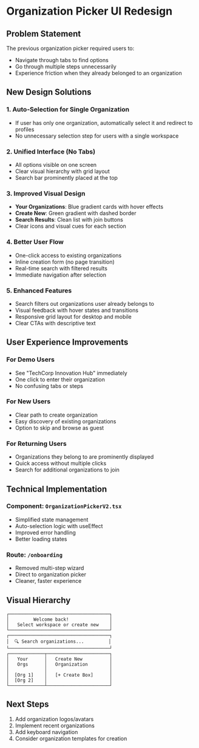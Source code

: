 # Organization Picker UI Redesign

## Problem Statement
The previous organization picker required users to:
- Navigate through tabs to find options
- Go through multiple steps unnecessarily
- Experience friction when they already belonged to an organization

## New Design Solutions

### 1. **Auto-Selection for Single Organization**
- If user has only one organization, automatically select it and redirect to profiles
- No unnecessary selection step for users with a single workspace

### 2. **Unified Interface (No Tabs)**
- All options visible on one screen
- Clear visual hierarchy with grid layout
- Search bar prominently placed at the top

### 3. **Improved Visual Design**
- **Your Organizations**: Blue gradient cards with hover effects
- **Create New**: Green gradient with dashed border
- **Search Results**: Clean list with join buttons
- Clear icons and visual cues for each section

### 4. **Better User Flow**
- One-click access to existing organizations
- Inline creation form (no page transition)
- Real-time search with filtered results
- Immediate navigation after selection

### 5. **Enhanced Features**
- Search filters out organizations user already belongs to
- Visual feedback with hover states and transitions
- Responsive grid layout for desktop and mobile
- Clear CTAs with descriptive text

## User Experience Improvements

### For Demo Users
- See "TechCorp Innovation Hub" immediately
- One click to enter their organization
- No confusing tabs or steps

### For New Users
- Clear path to create organization
- Easy discovery of existing organizations
- Option to skip and browse as guest

### For Returning Users
- Organizations they belong to are prominently displayed
- Quick access without multiple clicks
- Search for additional organizations to join

## Technical Implementation

### Component: `OrganizationPickerV2.tsx`
- Simplified state management
- Auto-selection logic with useEffect
- Improved error handling
- Better loading states

### Route: `/onboarding`
- Removed multi-step wizard
- Direct to organization picker
- Cleaner, faster experience

## Visual Hierarchy

```
┌─────────────────────────────────────┐
│         Welcome back!               │
│   Select workspace or create new    │
└─────────────────────────────────────┘
┌─────────────────────────────────────┐
│  🔍 Search organizations...         │
└─────────────────────────────────────┘
┌─────────────┬───────────────────────┐
│   Your      │   Create New          │
│   Orgs      │   Organization        │
│             │                       │
│  [Org 1]    │   [+ Create Box]      │
│  [Org 2]    │                       │
└─────────────┴───────────────────────┘
```

## Next Steps
1. Add organization logos/avatars
2. Implement recent organizations
3. Add keyboard navigation
4. Consider organization templates for creation